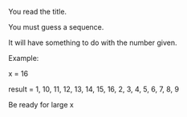 You read the title.  

You must guess a sequence.  

It will have something to do with the number given.  

Example:  

  x = 16  

  result = 1, 10, 11, 12, 13, 14, 15, 16, 2, 3, 4, 5, 6, 7, 8, 9

Be ready for large x  